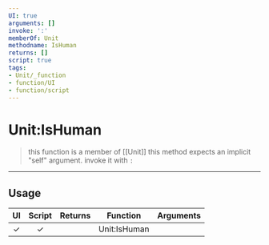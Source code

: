 ```yaml
---
UI: true
arguments: []
invoke: ':'
memberOf: Unit
methodname: IsHuman
returns: []
script: true
tags:
- Unit/_function
- function/UI
- function/script
---
```

# Unit:IsHuman
> this function is a member of [[Unit]]
> this method expects an implicit "self" argument. invoke it with `:`
-----
## Usage
|  UI | Script | Returns | Function | Arguments |
|:---:|:------:|-------:|:--------:|:---------|
|✓|✓||Unit:IsHuman||
